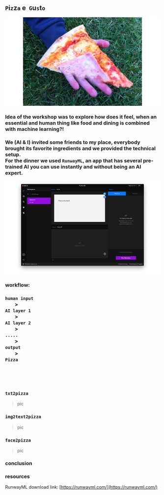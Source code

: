 ## `P`i`z`z`a` e &nbsp;`G`u`s`t`o`

![a](img/1_pizza-is-god.jpg)

### Idea of the workshop was to explore how does it feel, when an essential and human thing like food and dining is combined with machine learning?!
### We (AI & I) invited some friends to my place, everybody brought its favorite ingredients and we provided the technical setup. <br>For the dinner we used `RunwayML`, an app that has several pre-trained AI you can use instantly and without being an AI expert.   

![a](img/2_runway-2.png)
   

### workflow:
### `human input` <br>&nbsp;&nbsp;&nbsp;&nbsp;&nbsp;&nbsp;&nbsp;&nbsp;><br> `AI layer 1`<br>&nbsp;&nbsp;&nbsp;&nbsp;&nbsp;&nbsp;&nbsp;&nbsp;><br> `AI layer 2`<br>&nbsp;&nbsp;&nbsp;&nbsp;&nbsp;&nbsp;&nbsp;&nbsp;><br> `.....` <br>&nbsp;&nbsp;&nbsp;&nbsp;&nbsp;&nbsp;&nbsp;&nbsp;><br> `output`<br>&nbsp;&nbsp;&nbsp;&nbsp;&nbsp;&nbsp;&nbsp;&nbsp;><br> `Pizza`  
   
<br><br><br>

### `txt2pizza`
> pic
### `img2text2pizza`
> pic
### `face2pizza`
> pic

### conclusion


### resources   
RunwayML download link: [https://runwayml.com/](https://runwayml.com/)     



